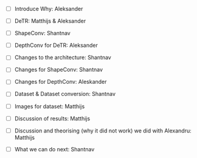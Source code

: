 - [ ] Introduce Why: Aleksander  

- [ ] DeTR: Matthijs & Aleksander  

- [ ] ShapeConv: Shantnav  

- [ ] DepthConv for DeTR: Aleksander  

- [ ] Changes to the architecture: Shantnav  

- [ ] Changes for ShapeConv: Shantnav  

- [ ] Changes for DepthConv: Aleskander  

- [ ] Dataset & Dataset conversion: Shantnav  

- [ ] Images for dataset: Matthijs  

- [ ] Discussion of results: Matthijs  

- [ ] Discussion and theorising (why it did not  work) we did with Alexandru: Matthijs 

- [ ] What we can do next: Shantnav  

